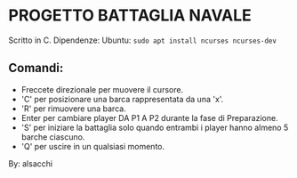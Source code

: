 # PROGETTO BATTAGLIA NAVALE
Scritto in C.
Dipendenze: 
	Ubuntu:
	`sudo apt install ncurses ncurses-dev`
## Comandi:
* Freccete direzionale per muovere il cursore.
* 'C' per posizionare una barca rappresentata da una 'x'.
* 'R' per rimuovere una barca.
* Enter per cambiare player DA P1 A P2 durante la fase di Preparazione.
* 'S' per iniziare la battaglia solo quando entrambi i player hanno almeno 5 barche ciascuno.
* 'Q' per uscire in un qualsiasi momento.

By: alsacchi
